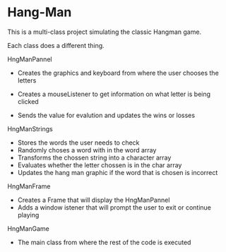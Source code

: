 # Hang-Man

This is a multi-class project simulating the classic Hangman game.

Each class does a different thing. 

HngManPannel

- Creates the graphics and keyboard from where the user chooses the letters


- Creates a mouseListener to get information on what letter is being clicked


- Sends the value for evalution and updates the wins or losses

HngManStrings 
- Stores the words the user needs to check 
- Randomly choses a word with in the word array
- Transforms the chossen string into a character array
- Evaluates whether the letter chossen is in the char array
- Updates the hang man graphic if the word that is chosen is incorrect

HngManFrame
- Creates a Frame that will display the HngManPannel
- Adds a window istener that will prompt the user to exit or continue playing

HngManGame
- The main class from where the rest of the code is executed


